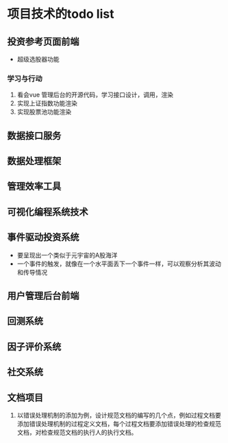 # 项目技术的todo list

## 投资参考页面前端

- 超级选股器功能

### 学习与行动

1. 看会vue 管理后台的开源代码，学习接口设计，调用，渲染
2. 实现上证指数功能渲染
3. 实现股票池功能渲染

## 数据接口服务

## 数据处理框架

## 管理效率工具

## 可视化编程系统技术

## 事件驱动投资系统

- 要呈现出一个类似于元宇宙的A股海洋
- 一个事件的触发，就像在一个水平面丢下一个事件一样，可以观察分析其波动和传导情况


## 用户管理后台前端

## 回测系统

## 因子评价系统

## 社交系统

## 文档项目

1. 以错误处理机制的添加为例，设计规范文档的编写的几个点，例如过程文档要添加错误处理机制的过程定义文档，每个过程文档要添加错误处理的检查规范文档，对检查规范文档的执行人的执行文档。
